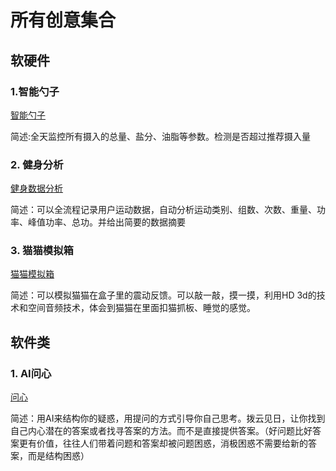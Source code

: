 # 所有创意集合

## 软硬件

### 1.智能勺子

[智能勺子](./spoon.md)

简述:全天监控所有摄入的总量、盐分、油脂等参数。检测是否超过推荐摄入量

### 2. 健身分析

[健身数据分析](./bodyBuilding.md)

简述：可以全流程记录用户运动数据，自动分析运动类别、组数、次数、重量、功率、峰值功率、总功。并给出简要的数据摘要

### 3. 猫猫模拟箱

[猫猫模拟箱](./petInBox.md)

简述：可以模拟猫猫在盒子里的震动反馈。可以敲一敲，摸一摸，利用HD 3d的技术和空间音频技术，体会到猫猫在里面扣猫抓板、睡觉的感觉。

## 软件类

### 1. AI问心

[问心](./askyourself.md)

简述：用AI来结构你的疑惑，用提问的方式引导你自己思考。拨云见日，让你找到自己内心潜在的答案或者找寻答案的方法。而不是直接提供答案。（好问题比好答案更有价值，往往人们带着问题和答案却被问题困惑，消极困惑不需要给新的答案，而是结构困惑）
